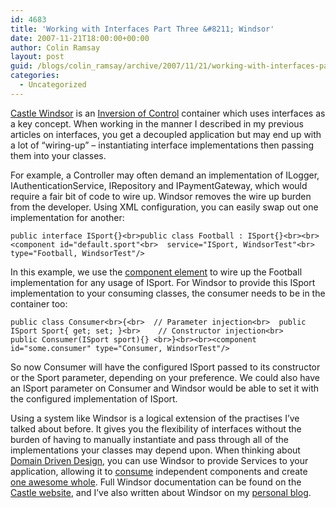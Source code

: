 ```yaml
---
id: 4683
title: 'Working with Interfaces Part Three &#8211; Windsor'
date: 2007-11-21T18:00:00+00:00
author: Colin Ramsay
layout: post
guid: /blogs/colin_ramsay/archive/2007/11/21/working-with-interfaces-part-three-windsor.aspx
categories:
  - Uncategorized
---
```

[Castle Windsor](http://www.castleproject.org/container/index.html) is an [Inversion of Control](http://www.betaversion.org/%7Estefano/linotype/news/38/) container which uses interfaces as a key concept. When working in the manner I described in my previous articles on interfaces, you get a decoupled application but may end up with a lot of &#8220;wiring-up&#8221; &#8211; instantiating interface implementations then passing them into your classes.

For example, a Controller may often demand an implementation of ILogger, IAuthenticationService, IRepository and IPaymentGateway, which would require a fair bit of code to wire up. Windsor removes the wire up burden from the developer. Using XML configuration, you can easily swap out one implementation for another:

    public interface ISport{}<br>public class Football : ISport{}<br><br><component id="default.sport"<br>	service="ISport, WindsorTest"<br>	type="Football, WindsorTest"/>

In this example, we use the [component element](http://www.castleproject.org/container/documentation/trunk/usersguide/externalconfig.html) to wire up the Football implementation for any usage of ISport. For Windsor to provide this ISport implementation to your consuming classes, the consumer needs to be in the container too:

    public class Consumer<br>{<br>	// Parameter injection<br>	public ISport Sport{ get; set; }<br>	// Constructor injection<br>	public Consumer(ISport sport){} <br>}<br><br><component id="some.consumer" type="Consumer, WindsorTest"/>

So now Consumer will have the configured ISport passed to its constructor or the Sport parameter, depending on your preference. We could also have an ISport parameter on Consumer and Windsor would be able to set it with the configured implementation of ISport.

Using a system like Windsor is a logical extension of the practises I&#8217;ve talked about before. It gives you the flexibility of interfaces without the burden of having to manually instantiate and pass through all of the implementations your classes may depend upon. When thinking about [Domain Driven Design](http://www.domaindrivendesign.org/), you can use Windsor to provide Services to your application, allowing it to [consume](http://omnomnomnom.com/) independent components and create [one awesome whole](http://photos1.blogger.com/blogger/7184/598/1600/DiamondMine031.jpg). Full Windsor documentation can be found on the [Castle website](http://www.castleproject.org/container/documentation/trunk/index.html), and I&#8217;ve also written about Windsor on my [personal blog](http://colinramsay.co.uk/category/windsor/).